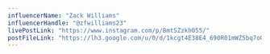 ```yaml
---
influencerName: "Zack Williams"
influencerHandle: "@zfwilliams23"
livePostLink: "https://www.instagram.com/p/BmtSZzkh055/"
postFileLink: "https://lh3.google.com/u/0/d/1kcgt4E38E4_690R01mWZ5bq7oQ3hUtr5"
---
```

